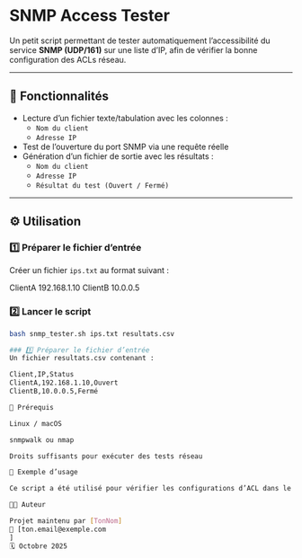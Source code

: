 # SNMP Access Tester

Un petit script permettant de tester automatiquement l’accessibilité du service **SNMP (UDP/161)** sur une liste d’IP, afin de vérifier la bonne configuration des ACLs réseau.

---

## 🚀 Fonctionnalités
- Lecture d’un fichier texte/tabulation avec les colonnes :
  - `Nom du client`
  - `Adresse IP`
- Test de l’ouverture du port SNMP via une requête réelle
- Génération d’un fichier de sortie avec les résultats :
  - `Nom du client`
  - `Adresse IP`
  - `Résultat du test (Ouvert / Fermé)`

---

## ⚙️ Utilisation

### 1️⃣ Préparer le fichier d’entrée
Créer un fichier `ips.txt` au format suivant :

ClientA 192.168.1.10
ClientB 10.0.0.5

### 2️⃣ Lancer le script
```bash
bash snmp_tester.sh ips.txt resultats.csv

### 1️⃣ Préparer le fichier d’entrée
Un fichier resultats.csv contenant :

Client,IP,Status
ClientA,192.168.1.10,Ouvert
ClientB,10.0.0.5,Fermé

🧰 Prérequis

Linux / macOS

snmpwalk ou nmap

Droits suffisants pour exécuter des tests réseau

📘 Exemple d’usage

Ce script a été utilisé pour vérifier les configurations d’ACL dans le cadre d’une analyse de sécurité sur une vulnérabilité 0-day affectant le protocole SNMP.

🧑‍💻 Auteur

Projet maintenu par [TonNom]
📧 [ton.email@exemple.com
]
🗓️ Octobre 2025

